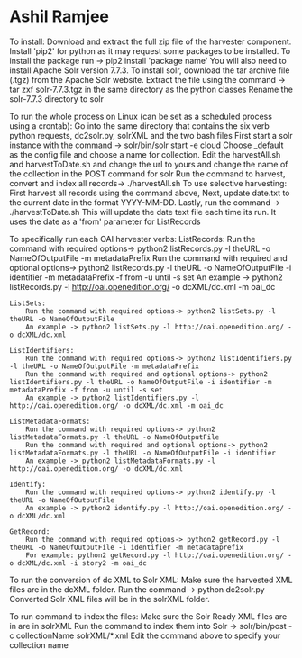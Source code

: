 # Ashil Ramjee

To install:
    Download and extract the full zip file of the harvester component.
    Install 'pip2' for python as it may request some packages to be installed.
    To install the package run -> pip2 install 'package name'
    You will also need to install Apache Solr version 7.7.3.
    To install solr, download the tar archive file (.tgz) from the Apache Solr website.
    Extract the file using the command -> tar zxf solr-7.7.3.tgz in the same directory as the python classes
    Rename the solr-7.7.3 directory to solr

To run the whole process on Linux (can be set as a scheduled process using a crontab):
    Go into the same directory that contains the six verb python requests, dc2solr.py, solrXML and the two bash files
    First start a solr instance with the command -> solr/bin/solr start -e cloud
    Choose _default as the config file and choose a name for collection.
    Edit the harvestAll.sh and harvestToDate.sh and change the url to yours and change the name of the collection in the POST command for solr
    Run the command to harvest, convert and index all records-> ./harvestAll.sh
    To use selective harvesting: First harvest all records using the command above,
    Next, update date.txt to the current date in the format YYYY-MM-DD.
    Lastly, run the command -> ./harvestToDate.sh
    This will update the date text file each time its run. It uses the date as a 'from' parameter for ListRecords

To specifically run each OAI harvester verbs:
    ListRecords:
        Run the command with required options-> python2 listRecords.py -l theURL -o NameOfOutputFile -m metadataPrefix
        Run the command with required and optional options-> python2 listRecords.py -l theURL -o NameOfOutputFile -i identifier -m metadataPrefix -f from -u until -s set
        An example -> python2 listRecords.py -l http://oai.openedition.org/ -o dcXML/dc.xml -m oai_dc

    ListSets:
        Run the command with required options-> python2 listSets.py -l theURL -o NameOfOutputFile
        An example -> python2 listSets.py -l http://oai.openedition.org/ -o dcXML/dc.xml

    ListIdentifiers:
        Run the command with required options-> python2 listIdentifiers.py -l theURL -o NameOfOutputFile -m metadataPrefix
        Run the command with required and optional options-> python2 listIdentifiers.py -l theURL -o NameOfOutputFile -i identifier -m metadataPrefix -f from -u until -s set
        An example -> python2 listIdentifiers.py -l http://oai.openedition.org/ -o dcXML/dc.xml -m oai_dc

    ListMetadataFormats:
        Run the command with required options-> python2 listMetadataFormats.py -l theURL -o NameOfOutputFile
        Run the command with required and optional options-> python2 listMetadataFormats.py -l theURL -o NameOfOutputFile -i identifier
        An example -> python2 listMetadataFormats.py -l http://oai.openedition.org/ -o dcXML/dc.xml

    Identify:
        Run the command with required options-> python2 identify.py -l theURL -o NameOfOutputFile
        An example -> python2 identify.py -l http://oai.openedition.org/ -o dcXML/dc.xml

    GetRecord:
        Run the command with required options-> python2 getRecord.py -l theURL -o NameOfOutputFile -i identifier -m metadataprefix
        For example: python2 getRecord.py -l http://oai.openedition.org/ -o dcXML/dc.xml -i story2 -m oai_dc

To run the conversion of dc XML to Solr XML:
    Make sure the harvested XML files are in the dcXML folder.
    Run the command -> python dc2solr.py
    Converted Solr XML files will be in the solrXML folder.

To run command to index the files:
    Make sure the Solr Ready XML files are in are in solrXML
    Run the command to index them into Solr -> solr/bin/post -c collectionName solrXML/*.xml
    Edit the command above to specify your collection name
